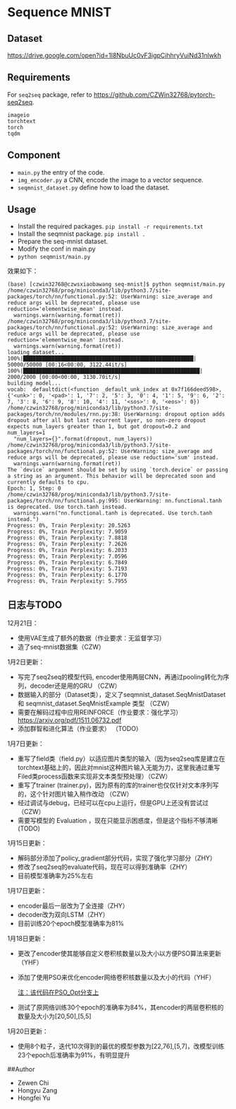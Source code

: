 # Sequence MNIST


## Dataset

https://drive.google.com/open?id=1I8NbuUc0vF3igpCihhryVuiNd31nlwkh

## Requirements

For `seq2seq` package, refer to https://github.com/CZWin32768/pytorch-seq2seq.

```
imageio
torchtext
torch
tqdm
```

## Component

- `main.py` the entry of the code.
- `img_encoder.py` a CNN, encode the image to a vector sequence.
- `seqmnist_dataset.py` define how to load the dataset.


## Usage

- Install the required packages. `pip install -r requirements.txt`
- Install the seqmnist package. `pip install .`
- Prepare the seq-mnist dataset.
- Modify the conf in main.py
- `python seqmnist/main.py`

效果如下：

```
(base) [czwin32768@czwsxiaobawang seq-mnist]$ python seqmnist/main.py 
/home/czwin32768/prog/miniconda3/lib/python3.7/site-packages/torch/nn/functional.py:52: UserWarning: size_average and reduce args will be deprecated, please use reduction='elementwise_mean' instead.
  warnings.warn(warning.format(ret))
/home/czwin32768/prog/miniconda3/lib/python3.7/site-packages/torch/nn/functional.py:52: UserWarning: size_average and reduce args will be deprecated, please use reduction='elementwise_mean' instead.
  warnings.warn(warning.format(ret))
loading dataset...
100%|██████████████████████████████████████████████████████| 50000/50000 [00:16<00:00, 3122.44it/s]
100%|████████████████████████████████████████████████████████| 2000/2000 [00:00<00:00, 3130.70it/s]
building model...
vocab:  defaultdict(<function _default_unk_index at 0x7f166deed598>, {'<unk>': 0, '<pad>': 1, '7': 2, '5': 3, '0': 4, '1': 5, '9': 6, '2': 7, '3': 8, '6': 9, '8': 10, '4': 11, '<sos>': 0, '<eos>': 0})
/home/czwin32768/prog/miniconda3/lib/python3.7/site-packages/torch/nn/modules/rnn.py:38: UserWarning: dropout option adds dropout after all but last recurrent layer, so non-zero dropout expects num_layers greater than 1, but got dropout=0.2 and num_layers=1
  "num_layers={}".format(dropout, num_layers))
/home/czwin32768/prog/miniconda3/lib/python3.7/site-packages/torch/nn/functional.py:52: UserWarning: size_average and reduce args will be deprecated, please use reduction='sum' instead.
  warnings.warn(warning.format(ret))
The `device` argument should be set by using `torch.device` or passing a string as an argument. This behavior will be deprecated soon and currently defaults to cpu.
Epoch: 1, Step: 0
/home/czwin32768/prog/miniconda3/lib/python3.7/site-packages/torch/nn/functional.py:995: UserWarning: nn.functional.tanh is deprecated. Use torch.tanh instead.
  warnings.warn("nn.functional.tanh is deprecated. Use torch.tanh instead.")
Progress: 0%, Train Perplexity: 20.5263
Progress: 0%, Train Perplexity: 7.9059
Progress: 0%, Train Perplexity: 7.8818
Progress: 0%, Train Perplexity: 7.2626
Progress: 0%, Train Perplexity: 6.2033
Progress: 0%, Train Perplexity: 7.0596
Progress: 0%, Train Perplexity: 6.7849
Progress: 0%, Train Perplexity: 5.7193
Progress: 0%, Train Perplexity: 6.1770
Progress: 0%, Train Perplexity: 5.7955

```


## 日志与TODO

12月21日：

- 使用VAE生成了额外的数据（作业要求：无监督学习）
- 造了seq-mnist数据集（CZW）

1月2日更新：

- 写完了seq2seq的模型代码, encoder使用两层CNN，再通过pooling转化为序列，decoder还是用的GRU （CZW）
- 数据输入的部分（Dataset类），定义了seqmnist_dataset.SeqMnistDataset 和 seqmnist_dataset.SeqMnistExample 类型 （CZW）
- 需要在解码过程中应用REINFORCE（作业要求：强化学习） https://arxiv.org/pdf/1511.06732.pdf 
- 添加群智和进化算法（作业要求） （TODO）

1月7日更新：

- 重写了field类（field.py）以适应图片类型的输入（因为seq2seq库是建立在torchtext基础上的，因此对mnist这种图片输入无能为力，这里我通过重写Filed类process函数来实现非文本类型预处理）（CZW）
- 重写了trainer (trainer.py)，因为原有的库的trainer也仅仅针对文本序列写的，这个针对图片输入稍作改动 （CZW）
- 经过调试与debug，已经可以在cpu上运行，但是GPU上还没有尝试过（CZW）
- 需要写模型的 Evaluation ，现在只能显示困惑度，但是这个指标不够清晰(TODO)

1月15日更新：

- 解码部分添加了policy_gradient部分代码，实现了强化学习部分（ZHY）
- 修改了seq2seq的evaluate代码，现在可以得到准确率（ZHY）
- 目前模型准确率为25%左右

1月17日更新：

- encoder最后一层改为了全连接（ZHY）
- decoder改为双向LSTM（ZHY）
- 目前训练20个epoch模型准确率为81%

1月18日更新：

- 更改了encoder使其能够自定义卷积核数量以及大小以方便PSO算法来更新（YHF）

- 添加了使用PSO来优化encoder网络卷积核数量以及大小的代码（YHF）

  <u>注：该代码在PSO_Opt分支上</u>

- 测试了原网络训练30个epoch的准确率为84%，其encoder的两层卷积核的数量及大小为[20,50],[5,5]

1月20日更新：

- 使用8个粒子，迭代10次得到的最优的模型参数为[22,76],[5,7]，改模型训练23个epoch后准确率为91%，有明显提升

##Author

- Zewen Chi
- Hongyu Zang
- Hongfei Yu